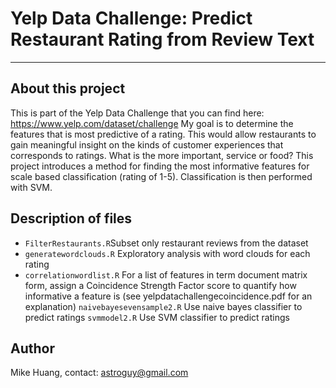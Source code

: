 # Yelp Data Challenge: Predict Restaurant Rating from Review Text
_________________________________________________________________________
## About this project
This is part of the Yelp Data Challenge that you can find here: https://www.yelp.com/dataset/challenge
My goal is to determine the features that is most predictive of a rating. This would allow restaurants to gain meaningful insight on the kinds of customer experiences that corresponds to ratings. What is the more important, service or food?
This project introduces a method for finding the most informative features for scale based classification (rating of 1-5). 
Classification is then performed with SVM. 

## Description of files
* `FilterRestaurants.R`Subset only restaurant reviews from the dataset
* `generatewordclouds.R` Exploratory analysis with word clouds for each rating
* `correlationwordlist.R` For a list of features in term document matrix form, assign a Coincidence Strength Factor score 
to quantify how informative a feature is (see yelpdatachallengecoincidence.pdf for an explanation)
`naivebayesevensample2.R` Use naive bayes classifier to predict ratings
`svmmodel2.R` Use SVM classifier to predict ratings

## Author

Mike Huang, contact: astroguy@gmail.com